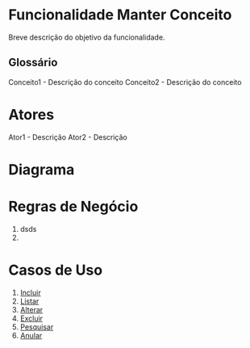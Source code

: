 # Funcionalidade Manter Conceito
Breve descrição do objetivo da funcionalidade.


## Glossário
Conceito1 - Descrição do conceito
Conceito2 - Descrição do conceito
	

# Atores
Ator1 - Descrição
Ator2 - Descrição


# Diagrama

<span id="regras-de-negocio"><span>
# Regras de Negócio

1. dsds  
2. 

# Casos de Uso

1. [Incluir](_casos-de-uso/incluir.md)  
1. [Listar](_casos-de-uso/listar.md)  
1. [Alterar](_casos-de-uso/alterar.md)  
1. [Excluir](_casos-de-uso/excluir.md)  
1. [Pesquisar](_casos-de-uso/pesquisar.md)  
1. [Anular](_casos-de-uso/anular.md)  
